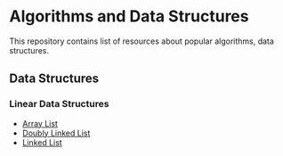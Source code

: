 # Algorithms and Data Structures

This repository contains list of resources about popular algorithms, data structures.

## Data Structures

### Linear Data Structures

* [Array List](./data-structures/linear-data-structures/lists/array-list/README.md)
* [Doubly Linked List](./data-structures/linear-data-structures/lists/doubly-linked-list/README.md)
* [Linked List](./data-structures/linear-data-structures/lists/linked-list/README.md)
